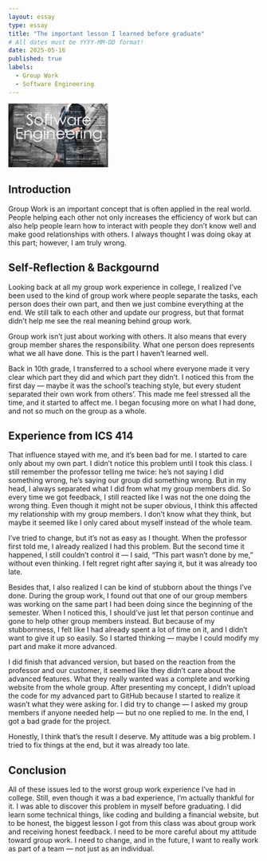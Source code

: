 ```yaml
---
layout: essay
type: essay
title: "The important lesson I learned before graduate"
# All dates must be YYYY-MM-DD format!
date: 2025-05-16
published: true
labels:
  - Group Work
  - Software Engineering
---
```


<img width="200px" class="rounded float-start pe-4" src="../img/se.jpg">

## Introduction

Group Work is an important concept that is often applied in the real world. People helping each other not only increases the efficiency of work but can also help people learn how to interact with people they don’t know well and make good relationships with others. I always thought I was doing okay at this part; however, I am truly wrong.

## Self-Reflection & Backgournd

Looking back at all my group work experience in college, I realized I’ve been used to the kind of group work where people separate the tasks, each person does their own part, and then we just combine everything at the end. We still talk to each other and update our progress, but that format didn’t help me see the real meaning behind group work.

Group work isn’t just about working with others. It also means that every group member shares the responsibility. What one person does represents what we all have done. This is the part I haven’t learned well.

Back in 10th grade, I transferred to a school where everyone made it very clear which part they did and which part they didn’t. I noticed this from the first day — maybe it was the school’s teaching style, but every student separated their own work from others’. This made me feel stressed all the time, and it started to affect me. I began focusing more on what I had done, and not so much on the group as a whole.

## Experience from ICS 414

That influence stayed with me, and it’s been bad for me. I started to care only about my own part. I didn’t notice this problem until I took this class. I still remember the professor telling me twice: he’s not saying I did something wrong, he’s saying our group did something wrong. But in my head, I always separated what I did from what my group members did. So every time we got feedback, I still reacted like I was not the one doing the wrong thing. Even though it might not be super obvious, I think this affected my relationship with my group members. I don’t know what they think, but maybe it seemed like I only cared about myself instead of the whole team.

I’ve tried to change, but it’s not as easy as I thought. When the professor first told me, I already realized I had this problem. But the second time it happened, I still couldn’t control it — I said, “This part wasn’t done by me,” without even thinking. I felt regret right after saying it, but it was already too late.

Besides that, I also realized I can be kind of stubborn about the things I’ve done. During the group work, I found out that one of our group members was working on the same part I had been doing since the beginning of the semester. When I noticed this, I should’ve just let that person continue and gone to help other group members instead. But because of my stubbornness, I felt like I had already spent a lot of time on it, and I didn’t want to give it up so easily. So I started thinking — maybe I could modify my part and make it more advanced.

I did finish that advanced version, but based on the reaction from the professor and our customer, it seemed like they didn’t care about the advanced features. What they really wanted was a complete and working website from the whole group. After presenting my concept, I didn’t upload the code for my advanced part to GitHub because I started to realize it wasn’t what they were asking for. I did try to change — I asked my group members if anyone needed help — but no one replied to me. In the end, I got a bad grade for the project.

Honestly, I think that’s the result I deserve. My attitude was a big problem. I tried to fix things at the end, but it was already too late.

## Conclusion

All of these issues led to the worst group work experience I’ve had in college. Still, even though it was a bad experience, I’m actually thankful for it. I was able to discover this problem in myself before graduating. I did learn some technical things, like coding and building a financial website, but to be honest, the biggest lesson I got from this class was about group work and receiving honest feedback. I need to be more careful about my attitude toward group work. I need to change, and in the future, I want to really work as part of a team — not just as an individual.
